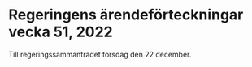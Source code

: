 # Regeringens ärendeförteckningar vecka 51, 2022

Till regeringssammanträdet torsdag den 22 december.
